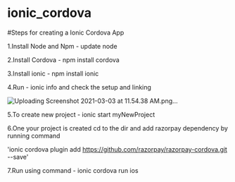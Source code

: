 # ionic_cordova

#Steps for creating a Ionic Cordova App

1.Install Node and Npm - update node 

2.Install Cordova - npm install cordova 

3.Install ionic - npm install ionic 

4.Run - ionic info and check the setup and linking

![Uploading Screenshot 2021-03-03 at 11.54.38 AM.png…]()


5.To create new project - ionic start myNewProject 

6.One your project is created cd to the dir and add razorpay dependency by running command

'ionic cordova plugin add https://github.com/razorpay/razorpay-cordova.git --save'

7.Run using command - ionic cordova run ios
